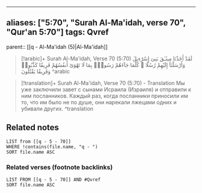 
---
aliases: ["5:70", "Surah Al-Ma'idah, verse 70", "Qur'an 5:70"]
tags: Qvref
---

parent:: [[q - Al-Ma'idah (5)|Al-Ma'idah]]

> [!arabic]+ Surah Al-Ma'idah, Verse 70 (5:70)
> <span class="quran-arabic">لَقَدْ أَخَذْنَا مِيثَـٰقَ بَنِىٓ إِسْرَٰٓءِيلَ وَأَرْسَلْنَآ إِلَيْهِمْ رُسُلًا ۖ كُلَّمَا جَآءَهُمْ رَسُولٌۢ بِمَا لَا تَهْوَىٰٓ أَنفُسُهُمْ فَرِيقًا كَذَّبُوا۟ وَفَرِيقًا يَقْتُلُونَ</span>
^arabic

> [!translation]+ Surah Al-Ma'idah, Verse 70 (5:70) - Translation
> Мы уже заключили завет с сынами Исраила (Израиля) и отправили к ним посланников. Каждый раз, когда посланники приносили им то, что им было не по душе, они нарекали лжецами одних и убивали других.
^translation



## Related notes
```dataview
LIST from [[q - 5 - 70]]
WHERE !contains(file.name, "q - ")
SORT file.name ASC
```

### Related verses (footnote backlinks)
```dataview
LIST FROM [[q - 5 - 70]] AND #Qvref
SORT file.name ASC
```


